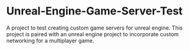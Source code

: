 # Unreal-Engine-Game-Server-Test
A project to test creating custom game servers for unreal engine. This project is paired with an unreal engine project to incorporate
custom networking for a multiplayer game.
